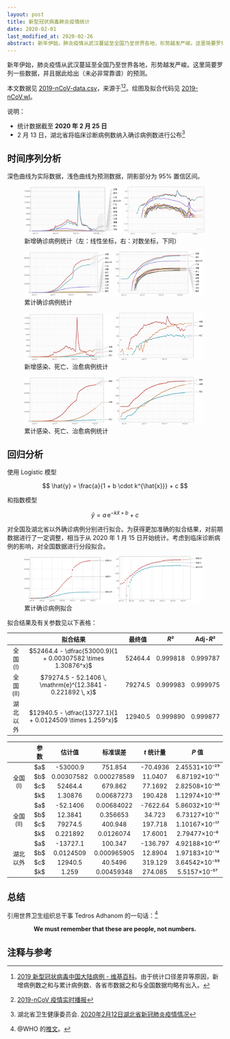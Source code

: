 ```yaml
---
layout: post
title: 新型冠状病毒肺炎疫情统计
date: 2020-02-01
last_modified_at: 2020-02-26
abstract: 新年伊始，肺炎疫情从武汉蔓延至全国乃至世界各地，形势越发严峻。这里简要罗列一些数据，并且据此给出（未必非常靠谱）的预测。
---
```


新年伊始，肺炎疫情从武汉蔓延至全国乃至世界各地，形势越发严峻。这里简要罗列一些数据，并且据此给出（未必非常靠谱）的预测。

本文数据见 [2019-nCoV-data.csv](https://github.com/stone-zeng/stone-zeng.github.io/blob/master/src/wuhan-coronavirus/2019-nCoV-data.csv)，来源于[^2019-nCoV-wiki][^2019-nCoV-tg]。绘图及拟合代码见 [2019-nCoV.wl](https://github.com/stone-zeng/stone-zeng.github.io/blob/master/src/wuhan-coronavirus/2019-nCoV.wl)。

[^2019-nCoV-wiki]: [2019 新型冠状病毒中国大陆病例 - 维基百科](https://zh.wikipedia.org/wiki/2019新型冠状病毒中国大陆病例)。由于统计口径差异等原因，新增病例数之和与累计病例数、各省市数据之和与全国数据均略有出入。
[^2019-nCoV-tg]: [2019-nCoV 疫情实时播报](https://t.me/nCoV2019)

说明：

- 统计数据截至 **2020 年 2 月 25 日**
- 2 月 13 日，湖北省将临床诊断病例数纳入确诊病例数进行公布[^hubei-02-13]

[^hubei-02-13]: 湖北省卫生健康委员会. [2020年2月12日湖北省新冠肺炎疫情情况](http://wjw.hubei.gov.cn/fbjd/dtyw/202002/t20200213_2025581.shtml)

## 时间序列分析

深色曲线为实际数据，浅色曲线为预测数据，阴影部分为 95% 置信区间。

<figure>
  <img src="/images/wuhan-coronavirus/2019-nCoV-new.svg" alt="2019-nCoV-new" style="width: 54%;">
  <img src="/images/wuhan-coronavirus/2019-nCoV-new-log.svg" alt="2019-nCoV-new-log" style="width: 44.5%;">
  <figcaption>新增确诊病例统计（左：线性坐标，右：对数坐标，下同）</figcaption>
</figure>

<figure>
  <img src="/images/wuhan-coronavirus/2019-nCoV-total.svg" alt="2019-nCoV-total" style="width: 49%;">
  <img src="/images/wuhan-coronavirus/2019-nCoV-total-log.svg" alt="2019-nCoV-total-log" style="width: 49%;">
  <figcaption>累计确诊病例统计</figcaption>
</figure>

<figure>
  <img src="/images/wuhan-coronavirus/2019-nCoV-new-death-recovered.svg" alt="2019-nCoV-new-death-recovered" style="width: 49%;">
  <img src="/images/wuhan-coronavirus/2019-nCoV-new-death-recovered-log.svg" alt="2019-nCoV-new-death-recovered-log" style="width: 49%;">
  <figcaption>新增感染、死亡、治愈病例统计</figcaption>
</figure>

<figure>
  <img src="/images/wuhan-coronavirus/2019-nCoV-death-recovered.svg" alt="2019-nCoV-death-recovered" style="width: 49%;">
  <img src="/images/wuhan-coronavirus/2019-nCoV-death-recovered-log.svg" alt="2019-nCoV-death-recovered-log" style="width: 49%;">
  <figcaption>累计感染、死亡、治愈病例统计</figcaption>
</figure>

## 回归分析

使用 Logistic 模型

$$
\hat{y} = \frac{a}{1 + b \cdot k^{\hat{x}}} + c
$$

和指数模型

$$
\hat{y} = a \, \mathrm{e}^{-k\hat{x} + b} + c
$$

对全国及湖北省以外确诊病例分别进行拟合。为获得更加准确的拟合结果，对前期数据进行了一定调整，相当于从 2020 年 1 月 15 日开始统计。考虑到临床诊断病例的影响，对全国数据进行分段拟合。

<figure>
  <img src="/images/wuhan-coronavirus/2019-nCoV-regression.svg" alt="2019-nCoV-regression" style="width: 49%;">
  <img src="/images/wuhan-coronavirus/2019-nCoV-regression-log.svg" alt="2019-nCoV-regression-log" style="width: 49%;">
  <figcaption>累计确诊病例拟合</figcaption>
</figure>

拟合结果及有关参数见以下表格：

<table style="width: 100%; text-align: center;">
  <thead>
    <tr>
      <th></th>
      <th>拟合结果</th>
      <th>最终值</th>
      <th><em>R</em>²</th>
      <th>Adj-<em>R</em>²</th>
    </tr>
  </thead>
  <tbody>
    <tr>
      <td>全国 (I)</td>
      <td>$52464.4 - \dfrac{53000.9}{1 + 0.00307582 \times 1.30876^x}$</td>
      <td>52464.4</td>
      <td>0.999818</td>
      <td>0.999787</td>
    </tr>
    <tr>
      <td>全国 (II)</td>
      <td>$79274.5 - 52.1406 \, \mathrm{e}^{12.3841 - 0.221892 \, x}$</td>
      <td>79274.5</td>
      <td>0.999983</td>
      <td>0.999975</td>
    </tr>
    <tr>
      <td>湖北以外</td>
      <td>$12940.5 - \dfrac{13727.1}{1 + 0.0124509 \times 1.259^x}$</td>
      <td>12940.5</td>
      <td>0.999890</td>
      <td>0.999877</td>
    </tr>
  </tbody>
</table>

<table style="width: 100%; text-align: center;">
  <thead>
    <tr>
      <th></th><th>参数</th><th>估计值</th><th>标准误差</th><th><em>t</em> 统计量</th><th><em>P</em> 值</th>
    </tr>
  </thead>
  <tbody>
    <tr>
      <td rowspan="4">全国 (I)</td>
      <td>$a$</td><td>-53000.9</td><td>751.854</td><td>-70.4936</td><td>2.45531×10⁻²⁹</td>
    </tr>
    <tr>
      <td>$b$</td><td>0.00307582</td><td>0.000278589</td><td>11.0407</td><td>6.87192×10⁻¹¹</td>
    </tr>
    <tr>
      <td>$c$</td><td>52464.4</td><td>679.862</td><td>77.1692</td><td>2.82508×10⁻³⁰</td>
    </tr>
    <tr>
      <td>$k$</td><td>1.30876</td><td>0.00687273</td><td>190.428</td><td>1.12974×10⁻³⁹</td>
    </tr>
    <tr>
      <td rowspan="4">全国 (II)</td>
      <td>$a$</td><td>-52.1406</td><td>0.00684022</td><td>-7622.64</td><td>5.86032×10⁻³²</td>
    </tr>
    <tr>
      <td>$b$</td><td>12.3841</td><td>0.356653</td><td>34.723</td><td>6.73127×10⁻¹¹</td>
    </tr>
    <tr>
      <td>$c$</td><td>79274.5</td><td>400.948</td><td>197.718</td><td>1.10167×10⁻¹⁷</td>
    </tr>
    <tr>
      <td>$k$</td><td>0.221892</td><td>0.0126074</td><td>17.6001</td><td>2.79477×10⁻⁸</td>
    </tr>
    <tr>
      <td rowspan="4">湖北以外</td>
      <td>$a$</td><td>-13727.1</td><td>100.347</td><td>-136.797</td><td>4.92188×10⁻⁴⁷</td>
    </tr>
    <tr>
      <td>$b$</td><td>0.0124509</td><td>0.000965905</td><td>12.8904</td><td>1.97183×10⁻¹⁴</td>
    </tr>
    <tr>
      <td>$c$</td><td>12940.5</td><td>40.5496</td><td>319.129</td><td>3.64542×10⁻⁵⁹</td>
    </tr>
    <tr>
      <td>$k$</td><td>1.259</td><td>0.00459348</td><td>274.085</td><td>5.5157×10⁻⁵⁷</td>
    </tr>
  </tbody>
</table>

<!-- x⁰ x¹ x² x³ x⁴ x⁵ x⁶ x⁷ x⁸ x⁹ x⁺ x⁻ x⁼ x⁽ x⁾ xⁿ -->

## 总结

引用世界卫生组织总干事 Tedros Adhanom 的一句话：[^who-twitter]

[^who-twitter]: @WHO 的[推文](https://twitter.com/WHO/status/1222969618505093121)。

<p style="text-align: center">
<strong>We must remember that these are people, not numbers.</strong>
</p>

## 注释与参考

<div id="footnotes"></div>
